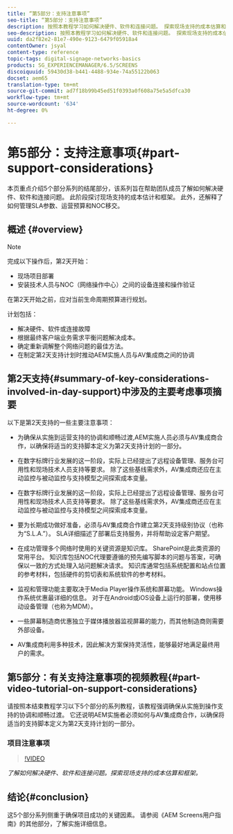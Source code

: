 ```yaml
---
title: “第5部分：支持注意事项”
seo-title: “第5部分：支持注意事项”
description: 按照本教程学习如何解决硬件、软件和连接问题。 探索现场支持的成本估算和框架。 此外，还了解如何管理SLA参数、运营预算和NOC移交。
seo-description: 按照本教程学习如何解决硬件、软件和连接问题。 探索现场支持的成本估算和框架。 此外，还了解如何管理SLA参数、运营预算和NOC移交。
uuid: da2f82e2-81e7-490e-9123-6479f05918a4
contentOwner: jsyal
content-type: reference
topic-tags: digital-signage-networks-basics
products: SG_EXPERIENCEMANAGER/6.5/SCREENS
discoiquuid: 59430d38-b441-4488-934e-74a55122b063
docset: aem65
translation-type: tm+mt
source-git-commit: ad7f18b99b45ed51f0393a0f608a75e5a5dfca30
workflow-type: tm+mt
source-wordcount: '634'
ht-degree: 0%

---
```



# 第5部分：支持注意事项{#part-support-considerations}

本页重点介绍5个部分系列的结尾部分，该系列旨在帮助团队成员了解如何解决硬件、软件和连接问题。 此阶段探讨现场支持的成本估计和框架。 此外，还解释了如何管理SLA参数、运营预算和NOC移交。

## 概述 {#overview}

>[!NOTE]
>
>完成以下操作后，第2天开始：
>
>* 现场项目部署
>* 安装技术人员与NOC（网络操作中心）之间的设备连接和操作验证

>
>
在第2天开始之前，应对当前生命周期预算进行规划。

计划包括：

* 解决硬件、软件或连接故障
* 根据最终客户端业务需求平衡问题解决成本。
* 确定重新调解整个网络问题的最佳方法。
* 在制定第2天支持计划时推动AEM实施人员与AV集成商之间的协调

## 第2天支持{#summary-of-key-considerations-involved-in-day-support}中涉及的主要考虑事项摘要

以下是第2天支持的一些主要注意事项：

* 为确保从实施到运营支持的协调和顺畅过渡,AEM实施人员必须与AV集成商合作，以确保将适当的支持脚本定义为第2天支持计划的一部分。
* 在数字标牌行业发展的这一阶段，实际上已经提出了远程设备管理、服务台可用性和现场技术人员支持等要求。 除了这些基线需求外，AV集成商还应在主动监控与被动监控与支持模型之间探索成本变量。

* 在数字标牌行业发展的这一阶段，实际上已经提出了远程设备管理、服务台可用性和现场技术人员支持等要求。 除了这些基线需求外，AV集成商还应在主动监控与被动监控与支持模型之间探索成本变量。
* 要为长期成功做好准备，必须与AV集成商合作建立第2天支持级别协议（也称为“S.L.A.”）。 SLA详细描述了部署后支持服务，并将帮助设定客户期望。
* 在成功管理多个网络时使用的关键资源是知识库。 SharePoint是此类资源的常用平台。 知识库包括NOC代理要遵循的预先编写脚本的问题与答案，可确保以一致的方式处理入站问题解决请求。 知识库通常包括系统配置和站点位置的参考材料，包括硬件的剪切表和系统软件的参考材料。
* 监视和管理功能主要取决于Media Player操作系统和屏幕功能。 Windows操作系统优惠最详细的信息。 对于在Android或iOS设备上运行的部署，使用移动设备管理（也称为MDM）。
* 一些屏幕制造商优惠独立于媒体播放器监视屏幕的能力，而其他制造商则需要外部设备。
* AV集成商利用多种技术，因此解决方案保持灵活性，能够最好地满足最终用户的需求。

## 第5部分：有关支持注意事项的视频教程{#part-video-tutorial-on-support-considerations}

请按照本结束教程学习以下5个部分的系列教程，该教程强调确保从实施到操作支持的协调和顺畅过渡。 它还说明AEM实施者必须如何与AV集成商合作，以确保将适当的支持脚本定义为第2天支持计划的一部分。

### 项目注意事项

>[!VIDEO](https://video.tv.adobe.com/v/28383)

*了解如何解决硬件、软件和连接问题。探索现场支持的成本估算和框架。*

## 结论{#conclusion}

这5个部分系列侧重于确保项目成功的关键因素。 请参阅《AEM Screens用户指南》的其他部分，了解实施详细信息。

